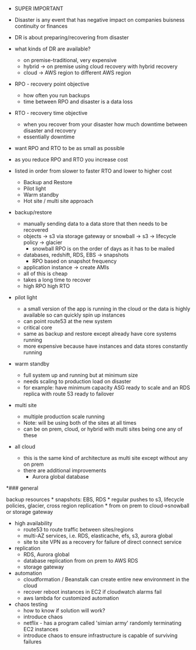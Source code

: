 * SUPER IMPORTANT



* Disaster is any event that has negative impact on companies buisness continuity or finances
* DR is about preparing/recovering from disaster

* what kinds of DR are available?
    * on premise-traditional, very expensive
    * hybrid -> on premise using cloud recovery with hybrid recovery
    * cloud -> AWS region to different AWS region

* RPO - recovery point objective
    * how often you run backups
    * time between RPO and disaster is a data loss

* RTO - recovery time objective
    * when you recover from your disaster how much downtime between disaster and recovery
    * essentially downtime


* want RPO and RTO to be as small as possible
* as you reduce RPO and RTO you increase cost


* listed in order from slower to faster RTO and lower to higher cost
    * Backup and Restore
    * Pilot light
    * Warm standby
    * Hot site / multi site approach




* backup/restore
    * manually sending data to a data store that then needs to be recovered
    * objects -> s3 via storage gateway or snowball -> s3 -> lifecycle policy -> glacier
        * snowball RPO is on the order of days as it has to be mailed
    * databases, redshift, RDS, EBS -> snapshots
        * RPO based on snapshot frequency
    * application instance -> create AMIs 
    * all of this is cheap
    * takes a long time to recover 
    * high RPO high RTO

* pilot light
    * a small version of the app is running in the cloud or the data is highly available so can quickly spin up instances 
    * can point route53 at the new system
    * critical core 
    * same as backup and restore except already have core systems running
    * more expensive because have instances and data stores constantly running

* warm standby
    * full system up and running but at minimum size 
    * needs scaling to production load on disaster
    * for example: have minimum capacity ASG ready to scale and an RDS replica with route 53 ready to failover

* multi site
    * multiple production scale running
    * Note: will be using both of the sites at all times
    * can be on prem, cloud, or hybrid with multi sites being one any of these 

* all cloud
    * this is the same kind of architecture as multi site except without any on prem
    * there are additional improvements 
        * Aurora global database



*### general 

 backup resources
    * snapshots: EBS, RDS
    * regular pushes to s3, lifecycle policies, glacier, cross region replication
    * from on prem to cloud->snowball or storage gateway
* high availability
    * route53 to route traffic between sites/regions
    * multi-AZ services, i.e. RDS, elasticache, efs, s3, aurora global
    * site to site VPN as a recovery for failure of direct connect service
* replication
    * RDS, Aurora global
    * database replication from on prem to AWS RDS
    * storage gateway
* automation
    * cloudformation / Beanstalk can create entire new environment in the cloud
    * recover reboot instances in EC2 if cloudwatch alarms fail
    * aws lambda for customized automation
* chaos testing
    * how to know if solution will work?
    * introduce chaos
    * netflix - has a program called 'simian army' randomly terminating EC2 instances
    * introduce chaos to ensure infrastructure is capable of surviving failures